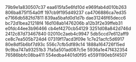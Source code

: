 79b9e1a830507c37
eaa615fa5e6fd10d
e969fab4d010b263
806ba875f154a0ff
197cb9f195d49237
ca4706886ca7ed35
e7166db582fd7811
839aa5bafd0d1d7b
dae31246f65decc6
bc72d1bea21218f4
16d108ab1476206b
a12b3f2e39ffeb31
e0fdc44ee3b96466
cb4ef4270cb54129
3251d08a842d746d
2412c87d73467840
02010c2aeb4c9947
5db5ccd7e612aff9
ce8c7ea505b724d4
07319f17acd3f09e
1c7e21acfc5d6917
80e8df5b6bf7d93c
556c7cfb5df89c14
1888a164726f15ed
9c9ba747a93251b3
7fa5a501ad087c5e
5936a1e47f432354
76586bbfc08ba411
554edba4401d0f95
e5591190eb5f4507
